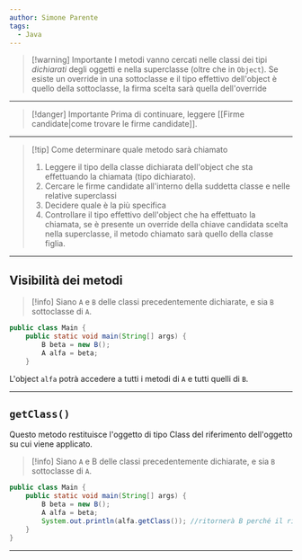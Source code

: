 ```yaml
---
author: Simone Parente
tags:
  - Java
---
```

>[!warning] Importante
I metodi vanno cercati nelle classi dei tipi *dichiarati* degli oggetti e nella superclasse (oltre che in `Object`).
Se esiste un override in una sottoclasse e il tipo effettivo dell'object è quello della sottoclasse, la firma scelta sarà quella dell'override

---
>[!danger] Importante
>Prima di continuare, leggere [[Firme candidate|come trovare le firme candidate]].


---

>[!tip] Come determinare quale metodo sarà chiamato
>1. Leggere il tipo della classe dichiarata dell'object che sta effettuando la chiamata (tipo dichiarato).
>2. Cercare le firme candidate all'interno della suddetta classe e nelle relative superclassi
>3. Decidere quale è la più specifica
>4. Controllare il tipo effettivo dell'object che ha effettuato la chiamata, se è presente un override della chiave candidata scelta nella superclasse, il metodo chiamato sarà quello della classe figlia.


---
## Visibilità dei metodi
>[!info] 
>Siano `A` e `B` delle classi precedentemente dichiarate, e sia `B` sottoclasse di `A`.
```java
public class Main {  
	public static void main(String[] args) {  
		B beta = new B();  
		A alfa = beta;  
	}
```
L'object `alfa` potrà accedere a tutti i metodi di `A` e tutti quelli di `B`.

---
## `getClass()`
Questo metodo restituisce l'oggetto di tipo Class del riferimento dell'oggetto su cui viene applicato.
>[!info] 
>Siano `A` e B delle classi precedentemente dichiarate, e sia `B` sottoclasse di `A`.
```Java
public class Main {  
	public static void main(String[] args) {  
		B beta = new B();  
		A alfa = beta;  
		System.out.println(alfa.getClass()); //ritornerà B perché il riferimento 'beta' è di tipo 'B'
	}
}
```
---
